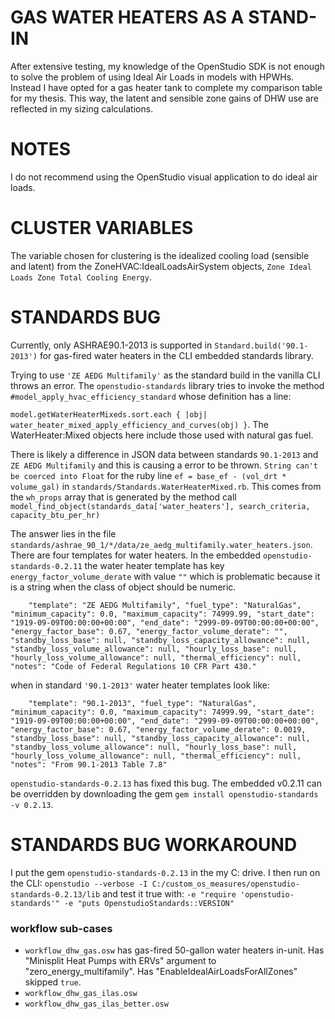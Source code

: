 # GAS WATER HEATERS AS A STAND-IN
After extensive testing, my knowledge of the OpenStudio SDK is not enough to solve the problem of using Ideal Air Loads in models with HPWHs. Instead I have opted for a gas heater tank to complete my comparison table for my thesis. This way, the latent and sensible zone gains of DHW use are reflected in my sizing calculations.


# NOTES
I do not recommend using the OpenStudio visual application to do ideal air loads.


# CLUSTER VARIABLES
The variable chosen for clustering is the idealized cooling load (sensible and latent) from the ZoneHVAC:IdealLoadsAirSystem objects, `Zone Ideal Loads Zone Total Cooling Energy`.

# STANDARDS BUG
Currently, only ASHRAE90.1-2013 is supported in `Standard.build('90.1-2013')` for gas-fired water heaters in the CLI embedded standards library. 

Trying to use `'ZE AEDG Multifamily'` as the standard build in the vanilla CLI throws an error. The `openstudio-standards` library tries to invoke the method `#model_apply_hvac_efficiency_standard` whose definition has a line:

`model.getWaterHeaterMixeds.sort.each { |obj| water_heater_mixed_apply_efficiency_and_curves(obj) }`. The WaterHeater:Mixed objects here include those used with natural gas fuel.

There is likely a difference in JSON data between standards `90.1-2013` and `ZE AEDG Multifamily` and this is causing a error to be thrown. `String can't be coerced into Float` for the ruby line `ef = base_ef - (vol_drt * volume_gal)` in `standards/Standards.WaterHeaterMixed.rb`.
This comes from the `wh_props` array that is generated by the method call `model_find_object(standards_data['water_heaters'], search_criteria, capacity_btu_per_hr)`

The answer lies in the file `standards/ashrae_90_1/*/data/ze_aedg_multifamily.water_heaters.json`.
There are four templates for water heaters. In the embedded `openstudio-standards-0.2.11` the water heater template has key `energy_factor_volume_derate` with value `""` which is problematic because it is a string when the class of object should be numeric.

`     "template": "ZE AEDG Multifamily",
      "fuel_type": "NaturalGas",
      "minimum_capacity": 0.0,
      "maximum_capacity": 74999.99,
      "start_date": "1919-09-09T00:00:00+00:00",
      "end_date": "2999-09-09T00:00:00+00:00",
      "energy_factor_base": 0.67,
      "energy_factor_volume_derate": "",
      "standby_loss_base": null,
      "standby_loss_capacity_allowance": null,
      "standby_loss_volume_allowance": null,
      "hourly_loss_base": null,
      "hourly_loss_volume_allowance": null,
      "thermal_efficiency": null,
      "notes": "Code of Federal Regulations 10 CFR Part 430."
`

when in standard `'90.1-2013'` water heater templates look like:

`     "template": "90.1-2013",
      "fuel_type": "NaturalGas",
      "minimum_capacity": 0.0,
      "maximum_capacity": 74999.99,
      "start_date": "1919-09-09T00:00:00+00:00",
      "end_date": "2999-09-09T00:00:00+00:00",
      "energy_factor_base": 0.67,
      "energy_factor_volume_derate": 0.0019,
      "standby_loss_base": null,
      "standby_loss_capacity_allowance": null,
      "standby_loss_volume_allowance": null,
      "hourly_loss_base": null,
      "hourly_loss_volume_allowance": null,
      "thermal_efficiency": null,
      "notes": "From 90.1-2013 Table 7.8"
`

`openstudio-standards-0.2.13` has fixed this bug. The embedded v0.2.11 can be overridden by downloading the gem `gem install openstudio-standards -v 0.2.13`.



# STANDARDS BUG WORKAROUND
I put the gem `openstudio-standards-0.2.13` in the my C: drive. I then run on the CLI:
`openstudio --verbose -I C:/custom_os_measures/openstudio-standards-0.2.13/lib`
and test it true with:
`-e "require 'openstudio-standards'" -e "puts OpenstudioStandards::VERSION"`

### workflow sub-cases
* `workflow_dhw_gas.osw` has gas-fired 50-gallon water heaters in-unit. Has "Minisplit Heat Pumps with ERVs" argument to "zero_energy_multifamily". Has "EnableIdealAirLoadsForAllZones" skipped `true`.
* `workflow_dhw_gas_ilas.osw`
* `workflow_dhw_gas_ilas_better.osw`

